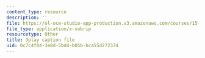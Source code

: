 ```yaml
---
content_type: resource
description: ''
file: https://ol-ocw-studio-app-production.s3.amazonaws.com/courses/15-071-the-analytics-edge-spring-2017/0c7c4f043e8d5bd4b05bbca55d272374_kntypWFmyyM.vtt
file_type: application/x-subrip
resourcetype: Other
title: 3play caption file
uid: 0c7c4f04-3e8d-5bd4-b05b-bca55d272374
---
```

